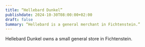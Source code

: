 ```yaml
---
title: “Hellebard Dunkel”
publishdate: 2024-10-30T08:00:00+02:00
draft: false
Summary: “Hellebard is a general merchant in Fichtenstein.”
---
```

Hellebard Dunkel owns a small general store in Fichtenstein. 
